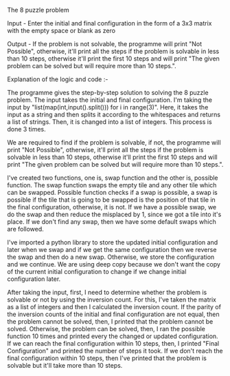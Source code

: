 The 8 puzzle problem 

Input - Enter the initial and final configuration in the form of a 3x3 matrix
        with the empty space or blank as zero
        
Output - If the problem is not solvable, the programme will print "Not Possible", otherwise, it'll print all the steps 
         if the problem is solvable in less than 10 steps, otherwise it'll print the first 10 steps and will print 
         "The given problem can be solved but will require more than 10 steps.".

Explanation of the logic and code :-

The programme gives the step-by-step solution to solving the 8 puzzle problem.
The input takes the initial and final configuration. I'm taking the input by "list(map(int,input().split())) for i in range(3)".
Here, it takes the input as a string and then splits it according to the whitespaces and returns a list of strings. Then, it is
changed into a list of integers. This process is done 3 times.

We are required to find if the problem is solvable, if not, the programme will print "Not Possible", otherwise, it'll 
print all the steps if the problem is solvable in less than 10 steps, otherwise it'll print the first 10 steps and will
print "The given problem can be solved but will require more than 10 steps.".

I've created two functions, one is, swap function and the other is, possible function. The swap function swaps the empty tile
and any other tile which can be swapped. Possible function checks if a swap is possible, a swap is possible if the tile that is
going to be swapped is the position of that tile in the final configuration, otherwise, it is not. If we have a possible
swap, we do the swap and then reduce the misplaced by 1, since we got a tile into it's place. If we don't find any swap,
then we have some default swaps which are followed.

I've imported a python library to store the updated initial configuration and later when we swap and if we get the same configuration then we
reverse the swap and then do a new swap. Otherwise, we store the configuration and we continue. We are using deep copy because we don't want the
copy of the current initial configuration to change if we change initial configuration later.

After taking the input, first, I need to determine whether the problem is solvable or not by using the inversion count. For
this, I've taken the matrix as a list of integers and then I calculated the inversion count. If the parity of the inversion 
counts of the initial and final configuration are not equal, then the problem cannot be solved, then, I printed that the 
problem cannot be solved. Otherwise, the problem can be solved, then, I ran the possible function 10 times and printed every 
the changed or updated configuration. If we can reach the final configuration within 10 steps, then, I printed "Final Configuration"
and printed the number of steps it took. If we don't reach the final configuration within 10 steps, then I've printed that
the problem is solvable but it'll take more than 10 steps.
